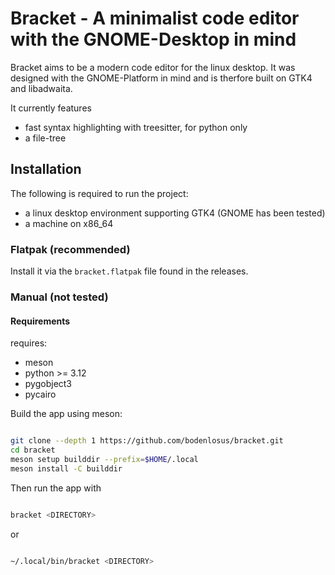 # Bracket - A minimalist code editor with the GNOME-Desktop in mind

Bracket aims to be a modern code editor for the linux desktop.
It was designed with the GNOME-Platform in mind and is therfore built on GTK4 and libadwaita.

It currently features
- fast syntax highlighting with treesitter, for python only
- a file-tree

## Installation
The following is required to run the project:
- a linux desktop environment supporting GTK4 (GNOME has been tested)
- a machine on x86_64

### Flatpak (recommended)
Install it via the `bracket.flatpak` file found in the releases.

### Manual (not tested)
#### Requirements
requires:
- meson
- python >= 3.12
- pygobject3
- pycairo

Build the app using meson:

```sh

git clone --depth 1 https://github.com/bodenlosus/bracket.git
cd bracket
meson setup builddir --prefix=$HOME/.local
meson install -C builddir

```

Then run the app with

```sh

bracket <DIRECTORY>

```

or

```sh

~/.local/bin/bracket <DIRECTORY>

```
